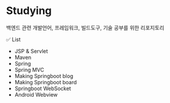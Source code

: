 # Studying
백엔드 관련 개발언어, 프레임워크, 빌드도구, 기술 공부를 위한 리포지토리 

✅ List
- JSP & Servlet
- Maven
- Spring 
- Spring MVC
- Making Springboot blog
- Making Springboot board
- Springboot WebSocket
- Android Webview
